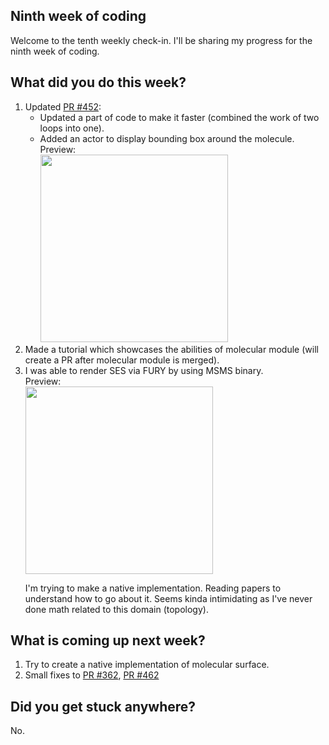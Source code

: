<h2>Ninth week of coding </h2>
<p>Welcome to the tenth weekly check-in. I'll be sharing my progress for the ninth week of coding.</p>
<h2> What did you do this week? </h2>
<p><ol>
  <li>Updated <a href="https://github.com/fury-gl/fury/pull/452">PR #452</a>: <ul><li>Updated a part of code to make it faster (combined the work of two loops into one).</li>
    <li>Added an actor to display bounding box around the molecule. 
      <br>Preview: <br>
    <img src="https://user-images.githubusercontent.com/65067354/128624529-03c026be-7f80-4792-b57e-eceeb1767ec2.png" width="300" height="300"></li></ul></li>
  <li>Made a tutorial which showcases the abilities of molecular module (will create a PR after molecular module is merged).</li>
  </li>
<li>I was able to render SES via FURY by using MSMS binary. 
  <br>Preview:
  <br>
  <img src ="https://user-images.githubusercontent.com/65067354/128756004-553d1880-b6e1-4a43-99fa-5bd6a2ee70d4.png" width="300" height="300">

  I'm trying to make a native implementation. Reading papers to understand how to go about it. 
  Seems kinda intimidating as I've never done math related to this domain (topology).</li></ol>
</p>
<h2>What is coming up next week?</h2>
<p><ol><li>Try to create a native implementation of molecular surface.</li>
  <li>Small fixes to <a href="https://github.com/fury-gl/fury/pull/362">PR #362</a>, <a href="https://github.com/fury-gl/fury/pull/462">PR #462</a>
  </li></ol></p>
<h2>Did you get stuck anywhere?</h2>
<p>No.</p>
